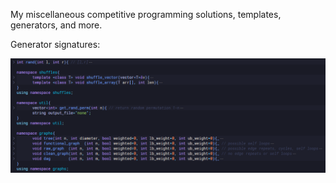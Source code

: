 My miscellaneous competitive programming solutions, templates, generators, and more.

Generator signatures:

<img src="https://github.com/ar492/Competitive-Programming/blob/master/generator_signatures.PNG">
